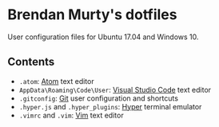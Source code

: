 # Brendan Murty's dotfiles

User configuration files for Ubuntu 17.04 and Windows 10.

## Contents

- `.atom`: [Atom](https://atom.io/) text editor
- `AppData\Roaming\Code\User`: [Visual Studio Code](https://code.visualstudio.com/) text editor
- `.gitconfig`: [Git](https://git-scm.com/) user configuration and shortcuts
- `.hyper.js` and `.hyper_plugins`: [Hyper](https://hyper.is/) terminal emulator
- `.vimrc` and `.vim`: [Vim](http://www.vim.org/) text editor
